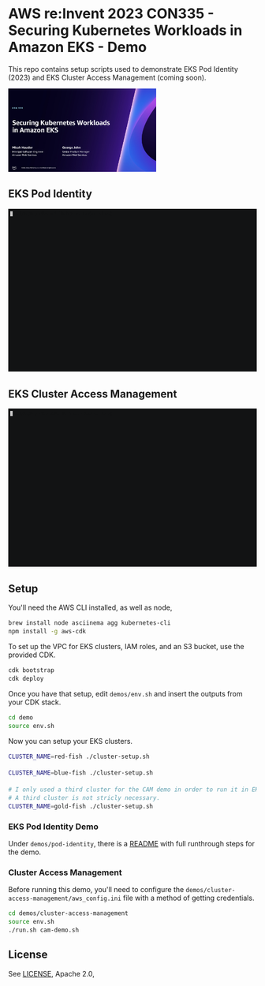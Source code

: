 # AWS re:Invent 2023 CON335 - Securing Kubernetes Workloads in Amazon EKS - Demo

This repo contains setup scripts used to demonstrate EKS Pod Identity (2023) and EKS Cluster Access Management (coming soon).


<a href="https://www.youtube.com/watch?v=iyMcOpXRVWk&list=PL2yQDdvlhXf93SMk5EpQVIq4kdWQhUcMV"><img src='img/con335-recording.png' width='300'></a>

## EKS Pod Identity 
![pod identity](./pod-identity.gif)

## EKS Cluster Access Management
![cam](./cam.gif)

## Setup

You'll need the AWS CLI installed, as well as node, 
```bash
brew install node asciinema agg kubernetes-cli
npm install -g aws-cdk
```

To set up the VPC for EKS clusters, IAM roles, and an S3 bucket, use the provided CDK.

```bash
cdk bootstrap
cdk deploy
```

Once you have that setup, edit `demos/env.sh` and insert the outputs from your CDK stack.

```bash
cd demo
source env.sh
```

Now you can setup your EKS clusters.

```bash
CLUSTER_NAME=red-fish ./cluster-setup.sh

CLUSTER_NAME=blue-fish ./cluster-setup.sh

# I only used a third cluster for the CAM demo in order to run it in EKS's pre-production environment. 
# A third cluster is not stricly necessary.
CLUSTER_NAME=gold-fish ./cluster-setup.sh
```

### EKS Pod Identity Demo

Under `demos/pod-identity`, there is a [README](./demos/pod-identity/README.md) with full runthrough steps for the demo.

### Cluster Access Management

Before running this demo, you'll need to configure the `demos/cluster-access-management/aws_config.ini` file with a method of getting credentials.

```bash
cd demos/cluster-access-management
source env.sh
./run.sh cam-demo.sh
```

## License

See [LICENSE](LICENSE), Apache 2.0, 